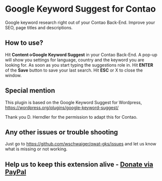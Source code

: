 # Google Keyword Suggest for Contao
Google keyword research right out of your Contao Back-End. Improve your SEO, page titles and descriptions.

## How to use?
Hit **Content->Google Keyword Suggest** in your Contao Back-End. A pop-up will show you settings for language, country and the keyword you are looking for. As soon as you start typing the suggestions role in. Hit **ENTER** of the **Save** button to save your last search. Hit **ESC** or X to close the window.

## Special mention
This plugin is based on the Google Keyword Suggest for Wordpress, https://wordpress.org/plugins/google-keyword-suggest/

Thank you D. Herndler for the permission to adapt this for Contao.

## Any other issues or trouble shooting
Just go to https://github.com/wschwaiger/qwat-gks/issues and let us know what is missing or not working.

## Help us to keep this extension alive - [Donate via PayPal](https://www.paypal.me/wschwaiger)
